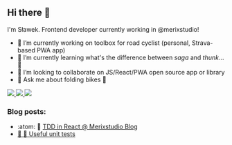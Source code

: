 ## Hi there 👋
I'm Sławek. Frontend developer currently working in @merixstudio!

- 🔭 I’m currently working on toolbox for road cyclist (personal, Strava-based PWA app)
- 🌱 I’m currently learning what's the difference between *saga* and *thunk*... :thinking: 
- 👯 I’m looking to collaborate on JS/React/PWA open source app or library
- 💬 Ask me about folding bikes 🙈

<a href="https://www.notion.so/6da250034dde4fc5b4c80364b8826a78?v=5aead1f00a6243139fc50dffba660cac">
  <img src="https://img.shields.io/badge/Notion-Journal-%23000000.svg?&style=for-the-badge&logo=notion&logoColor=white">
</a>

<a href="http://linkedin.com/in/tlrczk">
  <img src="https://img.shields.io/badge/linkedin-%230077B5.svg?&style=for-the-badge&logo=linkedin&logoColor=white">
</a>

<a href="https://www.instagram.com/suafko/">
  <img src="https://img.shields.io/badge/instagram-%23E4405F.svg?&style=for-the-badge&logo=instagram&logoColor=white">
</a>

### Blog posts:
- :atom: :orange: <a href="https://www.merixstudio.com/blog/test-driven-development-in-react-applications/">TDD in React @ Merixstudio Blog
- :wrench: :orange: <a href="https://www.merixstudio.com/blog/how-write-useful-unit-tests-and-why-do-they-matter/">Useful unit tests</a>
